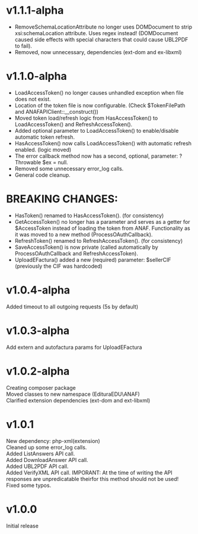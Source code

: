 # v1.1.1-alpha  
- RemoveSchemaLocationAttribute no longer uses DOMDocument to strip xsi:schemaLocation attribute. Uses regex instead! (DOMDocument caused side effects with special characters that could cause UBL2PDF to fail).
- Removed, now unnecessary, dependencies (ext-dom and ex-libxml)
  
# v1.1.0-alpha  
- LoadAccessToken() no longer causes unhandled exception when file does not exist.  
- Location of the token file is now configurable. (Check $TokenFilePath and ANAFAPIClient::__construct())  
- Moved token load/refresh logic from HasAccessToken() to LoadAccessToken() and RefreshAccessToken().  
- Added optional parameter to LoadAccessToken() to enable/disable automatic token refresh.  
- HasAccessToken() now calls LoadAccessToken() with automatic refresh enabled. (logic moved)  
- The error callback method now has a second, optional, parameter: ?Throwable $ex = null.  
- Removed some unnecessary error_log calls.  
- General code cleanup.

BREAKING CHANGES:  
=================  
- HasToken() renamed to HasAccessToken(). (for consistency)  
- GetAccessToken() no longer has a parameter and serves as a getter for $AccessToken instead of loading the token from ANAF. Functionality as it was moved to a new method (ProcessOAuthCallback).  
- RefreshToken() renamed to RefreshAccessToken(). (for consistency)  
- SaveAccessToken() is now private (called automatically by ProcessOAuthCallback and RefreshAccessToken).  
- UploadEFactura() added a new (required) parameter: $sellerCIF (previously the CIF was hardcoded)  


# v1.0.4-alpha  
Added timeout to all outgoing requests (5s by default)  
  
# v1.0.3-alpha  
Add extern and autofactura params for UploadEFactura  

# v1.0.2-alpha  
Creating composer package  
Moved classes to new namespace (EdituraEDU\ANAF)  
Clarified extension dependencies (ext-dom and ext-libxml)  

# v1.0.1  
New dependency: php-xml(extension)  
Cleaned up some error_log calls.  
Added ListAnswers API call.  
Added DownloadAnswer API call.  
Added UBL2PDF API call.  
Added VerifyXML API call. IMPORANT: At the time of writing the API responses are unpredicatable theirfor this method should not be used!  
Fixed some typos.  
  
# v1.0.0  
Initial release  
